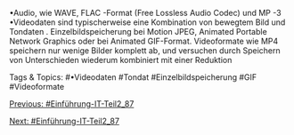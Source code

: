 •Audio, wie WAVE, FLAC -Format (Free Lossless Audio Codec) und MP -3
•Videodaten sind typischerweise eine Kombination von bewegtem Bild und Tondaten . 
Einzelbildspeicherung bei Motion JPEG, Animated Portable Network Graphics oder bei 
Animated GIF-Format. Videoformate wie MP4 speichern nur wenige Bilder komplett ab, und 
versuchen durch Speichern von Unterschieden wiederum kombiniert mit einer Reduktion 

   Tags & Topics:
   #•Videodaten
   #Tondat
   #Einzelbildspeicherung
   #GIF
   #Videoformate

[Previous: #Einführung-IT-Teil2_87](Einführung-IT-Teil2_87.md)

[Next: #Einführung-IT-Teil2_87](Einführung-IT-Teil2_87.md)